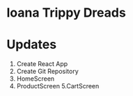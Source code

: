 # Ioana Trippy Dreads

# Updates

1. Create React App
2. Create Git Repository
3. HomeScreen
4. ProductScreen
5.CartScreen
